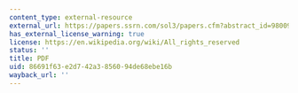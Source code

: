 ```yaml
---
content_type: external-resource
external_url: https://papers.ssrn.com/sol3/papers.cfm?abstract_id=980097
has_external_license_warning: true
license: https://en.wikipedia.org/wiki/All_rights_reserved
status: ''
title: PDF
uid: 86691f63-e2d7-42a3-8560-94de68ebe16b
wayback_url: ''
---
```

